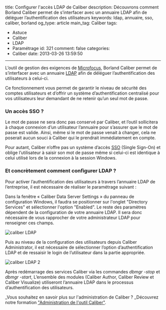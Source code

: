 title: Configurer l'accès LDAP de Caliber
description: Découvrons comment Borland Caliber permet de s’interfacer avec un annuaire LDAP afin de déléguer l’authentification des utilisateurs
keywords: ldap, annuaire, sso, caliber, borland
og_type: article
main_tag: Caliber
tags:
  - Astuce
  - Caliber
  - LDAP
  - Paramétrage
id: 321
comment: false
categories:
  - Caliber
date: 2013-03-26 13:59:50
---

L’outil de gestion des exigences de [Microfocus](http://www.microfocus.fr "Site de Microfocus France"), Borland Caliber permet de s’interfacer avec un annuaire [LDAP](http://fr.wikipedia.org/wiki/Lightweight_Directory_Access_Protocol "Qu") afin de déléguer l’authentification des utilisateurs à celui-ci.

Ce fonctionnement vous permet de garantir le niveau de sécurité des comptes utilisateurs et d’offrir un système d’authentification centralisé pour vos utilisateurs leur demandant de ne retenir qu’un seul mot de passe.
<!-- more -->
### Un accès SSO ?

Le mot de passe ne sera donc pas conservé par Caliber, et l’outil sollicitera à chaque connexion d’un utilisateur l’annuaire pour s’assurer que le mot de passe est valide. Ainsi, même si le mot de passe venait à changer, cela ne poserait aucun souci à Caliber qui le prendrait immédiatement en compte.

Pour autant, Caliber n’offre pas un système d’accès [SSO](http://fr.wikipedia.org/wiki/Sso "Qu") (Single Sign-On) et oblige l’utilisateur à saisir son mot de passe même si celui-ci est identique à celui utilisé lors de la connexion à la session Windows.

### Et concrètement comment configurer LDAP ?

Pour activer l’authentification des utilisateurs à travers l’annuaire LDAP de l’entreprise, il est nécessaire de réaliser le paramétrage suivant :

Dans la fenêtre « Caliber Data Server Settings » du panneau de configuration Windows, il faudra se positionner sur l'onglet "Directory Services" et sélectionner l'option "Enabled". Le reste des paramètres dépendent de la configuration de votre annuaire LDAP. Il sera donc nécessaire de vous rapprocher de votre administrateur LDAP pour renseigner ces champs.

![caliber LDAP](//blog/wp-content/uploads/2013/03/caliber_ldap1-300x206.png)

Puis au niveau de la configuration des utilisateurs depuis Caliber Administrator, il est nécessaire de sélectionner l’option d’authentification LDAP et de ressaisir le login de l’utilisateur dans la partie appropriée.

![caliber LDAP 2](//blog/wp-content/uploads/2013/03/caliber_ldap2-300x204.png)

Après redémarrage des services Caliber via les commandes _dbmgr -stop_ et _dbmgr -start_, L’ensemble des modules (Caliber Author, Caliber Review et Caliber Visualize) utiliseront l’annuaire LDAP dans le processus d’authentification des utilisateurs.

_Vous souhaitez en savoir plus sur l'administration de Caliber ? _Découvrez notre formation ["Administration de l'outil Caliber"](//fr/training/caliber_administrator "Programme de formation Administrateur").